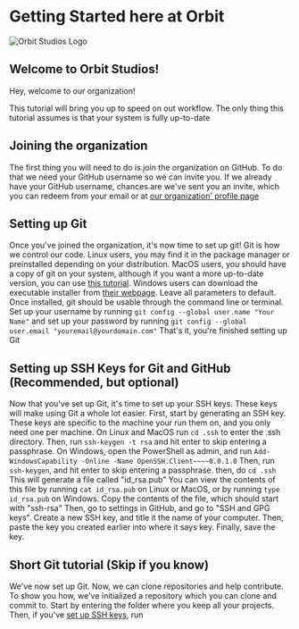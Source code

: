 # Getting Started here at Orbit

![Orbit Studios Logo](https://cdn.discordapp.com/icons/725472423511719938/a0635bd59280dac4ce4dd4e64aebd379.webp?size=128)

## Welcome to Orbit Studios!

Hey, welcome to our organization!

This tutorial will bring you up to speed on out workflow. 
The only thing this tutorial assumes is that your system is fully up-to-date

## Joining the organization

The first thing you will need to do is join the organization on GitHub. 
To do that we need your GitHub username so we can invite you. 
If we already have your GitHub username, chances are we've sent you an invite, which you can redeem from your email or at [our organization' profile page](https://github.com/Official-Orbit-Studios/)

## Setting up Git

Once you've joined the organization, it's now time to set up git!
Git is how we control our code. 
Linux users, you may find it in the package manager or preinstalled depending on your distribution. 
MacOS  users, you should have a copy of git on your system, although if you want a more up-to-date version, you can use [this tutorial](https://www.makeuseof.com/how-to-install-git-mac/). 
Windows users can download the executable installer from [their webpage](https://git-scm.com/). 
Leave all parameters to default. 
Once installed, git should be usable through the command line or terminal.
Set up your username by running `git config --global user.name "Your Name"` and set up your password by running `git config --global user.email "youremail@yourdomain.com"`
That's it, you're finished setting up Git

## Setting up SSH Keys for Git and GitHub (Recommended, but optional)

Now that you've set up Git, it's time to set up your SSH keys. These keys will make using Git a whole lot easier. 
First, start by generating an SSH key. 
These keys are specific to the machine your run them on, and you only need one per machine. 
On Linux and MacOS run `cd .ssh` to enter the .ssh directory. 
Then, run `ssh-keygen -t rsa` and hit enter to skip entering a passphrase.
On Windows, open the PowerShell as admin, and run `Add-WindowsCapability -Online -Name OpenSSH.Client~~~~0.0.1.0`
Then, run `ssh-keygen`, and hit enter to skip entering a passphrase.
then, do `cd .ssh`
This will generate a file called "id_rsa.pub"
You can view the contents of this file by running `cat id_rsa.pub` on Linux or MacOS, or by running `type id_rsa.pub` on Windows.
Copy the contents of the file, which should start with "ssh-rsa"
Then, go to settings in GitHub, and go to "SSH and GPG keys".
Create a new SSH key, and title it the name of your computer.
Then, paste the key you created earlier into where it says key.
Finally, save the key.

## Short Git tutorial (Skip if you know)

We've now set up Git.
Now, we can clone repositories and help contribute.
To show you how, we've initialized a repository which you can clone and commit to.
Start by entering the folder where you keep all your projects.
Then, if you've [set up SSH keys](), run
